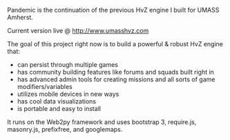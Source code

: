 Pandemic is the continuation of the previous HvZ engine I built for UMASS Amherst.

Current version live @ http://www.umasshvz.com


The goal of this project right now is to build a powerful & robust HvZ engine that:

- can persist through multiple games
- has community building features like forums and squads built right in
- has advanced admin tools for creating missions and all sorts of game modifiers/variables
- utilizes mobile devices in new ways
- has cool data visualizations 
- is portable and easy to install


It runs on the Web2py framework and uses bootstrap 3, require.js, masonry.js, prefixfree, and googlemaps.
